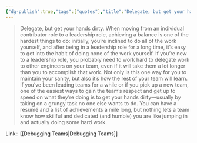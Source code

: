 ```yaml
---
{"dg-publish":true,"tags":["quotes"],"title":"Delegate, but get your hands dirty","date":"2022-08-30T08:28:54+03:00","modified_at":"2022-09-13T09:37:37+03:00","permalink":"/quotes/202208300828/","dgHomeLink":false,"dgPassFrontmatter":true}
---
```



> Delegate, but get your hands dirty. When moving from an individual contributor role to a leadership role, achieving a balance is one of the hardest things to do: initially, you’re inclined to do all of the work yourself, and after being in a leadership role for a long time, it’s easy to get into the habit of doing none of the work yourself. If you’re new to a leadership role, you probably need to work hard to delegate work to other engineers on your team, even if it will take them a lot longer than you to accomplish that work. Not only is this one way for you to maintain your sanity, but also it’s how the rest of your team will learn. If you’ve been leading teams for a while or if you pick up a new team, one of the easiest ways to gain the team’s respect and get up to speed on what they’re doing is to get your hands dirty—usually by taking on a grungy task no one else wants to do. You can have a résumé and a list of achievements a mile long, but nothing lets a team know how skillful and dedicated (and humble) you are like jumping in and actually doing some hard work.

Link:: [[Debugging Teams|Debugging Teams]]
